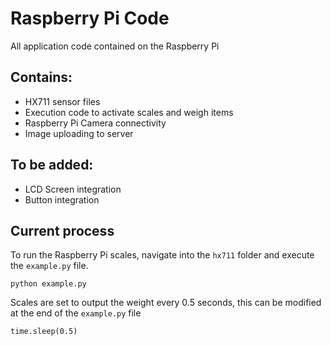 # Raspberry Pi Code
All application code contained on the Raspberry Pi

## Contains:
- HX711 sensor files
- Execution code to activate scales and weigh items
- Raspberry Pi Camera connectivity
- Image uploading to server

## To be added:
- LCD Screen integration
- Button integration

## Current process
To run the Raspberry Pi scales, navigate into the `hx711` folder and execute the `example.py` file.
```
python example.py 
```

Scales are set to output the weight every 0.5 seconds, this can be modified at the end of the `example.py` file 
```
time.sleep(0.5)
```
